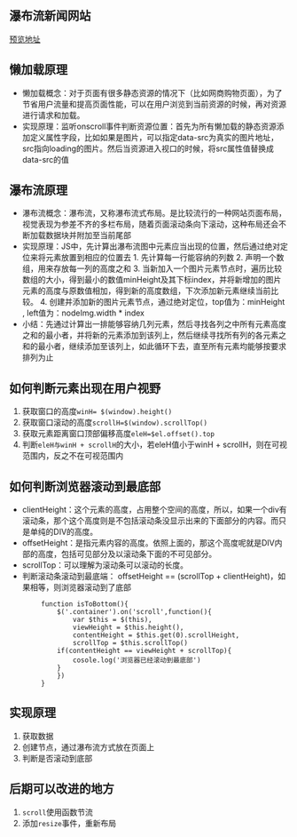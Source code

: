 
## 瀑布流新闻网站
[预览地址](https://pingerl.github.io/waterfall-sinanews/)
## 懒加载原理
- 懒加载概念：对于页面有很多静态资源的情况下（比如网商购物页面），为了节省用户流量和提高页面性能，可以在用户浏览到当前资源的时候，再对资源进行请求和加载。
- 实现原理：监听onscroll事件判断资源位置：首先为所有懒加载的静态资源添加定义属性字段，比如如果是图片，可以指定data-src为真实的图片地址，src指向loading的图片。然后当资源进入视口的时候，将src属性值替换成data-src的值
## 瀑布流原理
- 瀑布流概念：瀑布流，又称瀑布流式布局。是比较流行的一种网站页面布局，视觉表现为参差不齐的多栏布局，随着页面滚动条向下滚动，这种布局还会不断加载数据块并附加至当前尾部
- 实现原理：JS中，先计算出瀑布流图中元素应当出现的位置，然后通过绝对定位来将元素放置到相应的位置去
        1. 先计算每一行能容纳的列数
        2. 声明一个数组，用来存放每一列的高度之和
        3. 当新加入一个图片元素节点时，遍历比较数组的大小，得到最小的数值minHeight及其下标index，并将新增加的图片元素的高度与原数值相加，得到新的高度数组，下次添加新元素继续当前比较。
        4. 创建并添加新的图片元素节点，通过绝对定位，top值为：minHeight , left值为：nodeImg.width * index
- 小结：先通过计算出一排能够容纳几列元素，然后寻找各列之中所有元素高度之和的最小者，并将新的元素添加到该列上，然后继续寻找所有列的各元素之和的最小者，继续添加至该列上，如此循环下去，直至所有元素均能够按要求排列为止
## 如何判断元素出现在用户视野
1. 获取窗口的高度`winH= $(window).height()`
2. 获取窗口滚动的高度`scrollH=$(window).scrollTop()`
3. 获取元素距离窗口顶部偏移高度`eleH=$el.offset().top`
4. 判断`eleH与winH + scrollH`的大小，若eleH值小于winH + scrollH，则在可视范围内，反之不在可视范围内
## 如何判断浏览器滚动到最底部
- clientHeight：这个元素的高度，占用整个空间的高度，所以，如果一个div有滚动条，那个这个高度则是不包括滚动条没显示出来的下面部分的内容。而只是单纯的DIV的高度。
- offsetHeight：是指元素内容的高度。依照上面的，那这个高度呢就是DIV内部的高度，包括可见部分及以滚动条下面的不可见部分。
- scrollTop：可以理解为滚动条可以滚动的长度。
- 判断滚动条滚动到最底端： offsetHeight == (scrollTop + clientHeight)，如果相等，则浏览器滚动到了底部
```
        function isToBottom(){
            $('.container').on('scroll',function(){
                var $this = $(this),
                viewHeight = $this.height(),
                contentHeight = $this.get(0).scrollHeight,
                scrollTop = $this.scrollTop()
            if(contentHeight == viewHeight + scrollTop){
                cosole.log('浏览器已经滚动到最底部')
            }
            })
        }
```
## 实现原理
1. 获取数据
2. 创建节点，通过瀑布流方式放在页面上
3. 判断是否滚动到底部
## 后期可以改进的地方
1. `scroll`使用函数节流
2. 添加`resize`事件，重新布局
